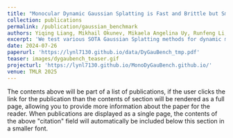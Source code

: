 ```yaml
---
title: "Monocular Dynamic Gaussian Splatting is Fast and Brittle but Smooth Motion Helps"
collection: publications
permalink: /publication/gaussian_benchmark
authors: Yiqing Liang, Mikhail Okunev, Mikaela Angelina Uy, Runfeng Li, Leonidas Guibas, James Tompkin, Adam Harley
excerpt: 'We test various SOTA Gaussian Splatting methods for dynamic monocular reconstruction and look at their performance on popular benchmarks.'
date: 2024-07-26
paperurl: 'https://lynl7130.github.io/data/DyGauBench_tmp.pdf'
teaser: images/dygaubench_teaser.gif
projecturl: 'https://lynl7130.github.io/MonoDyGauBench.github.io/'
venue: TMLR 2025
---
```


The contents above will be part of a list of publications, if the user clicks the link for the publication than the contents of section will be rendered as a full page, allowing you to provide more information about the paper for the reader. When publications are displayed as a single page, the contents of the above "citation" field will automatically be included below this section in a smaller font.
